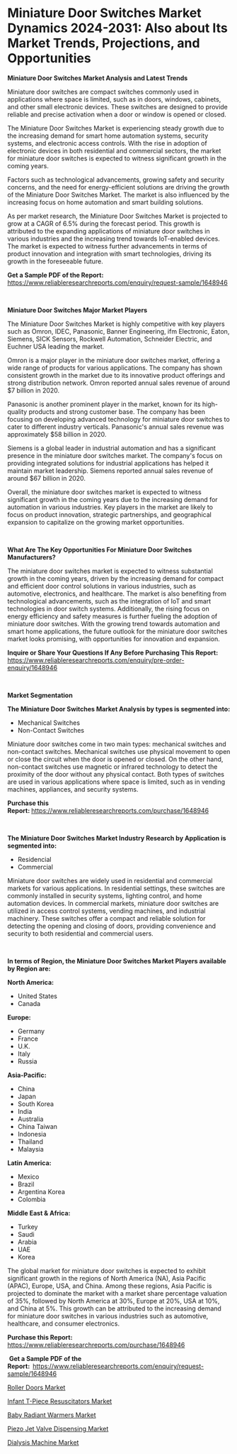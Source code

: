 <p><h1>Miniature Door Switches Market Dynamics 2024-2031: Also about Its Market Trends, Projections, and Opportunities</h1></p><p><strong>Miniature Door Switches Market Analysis and Latest Trends</strong></p>
<p><p>Miniature door switches are compact switches commonly used in applications where space is limited, such as in doors, windows, cabinets, and other small electronic devices. These switches are designed to provide reliable and precise activation when a door or window is opened or closed.</p><p>The Miniature Door Switches Market is experiencing steady growth due to the increasing demand for smart home automation systems, security systems, and electronic access controls. With the rise in adoption of electronic devices in both residential and commercial sectors, the market for miniature door switches is expected to witness significant growth in the coming years.</p><p>Factors such as technological advancements, growing safety and security concerns, and the need for energy-efficient solutions are driving the growth of the Miniature Door Switches Market. The market is also influenced by the increasing focus on home automation and smart building solutions.</p><p>As per market research, the Miniature Door Switches Market is projected to grow at a CAGR of 6.5% during the forecast period. This growth is attributed to the expanding applications of miniature door switches in various industries and the increasing trend towards IoT-enabled devices. The market is expected to witness further advancements in terms of product innovation and integration with smart technologies, driving its growth in the foreseeable future.</p></p>
<p><strong>Get a Sample PDF of the Report:&nbsp;</strong> <a href="https://www.reliableresearchreports.com/enquiry/request-sample/1648946">https://www.reliableresearchreports.com/enquiry/request-sample/1648946</a></p>
<p>&nbsp;</p>
<p><strong>Miniature Door Switches Major Market Players</strong></p>
<p><p>The Miniature Door Switches Market is highly competitive with key players such as Omron, IDEC, Panasonic, Banner Engineering, ifm Electronic, Eaton, Siemens, SICK Sensors, Rockwell Automation, Schneider Electric, and Euchner USA leading the market. </p><p>Omron is a major player in the miniature door switches market, offering a wide range of products for various applications. The company has shown consistent growth in the market due to its innovative product offerings and strong distribution network. Omron reported annual sales revenue of around $7 billion in 2020.</p><p>Panasonic is another prominent player in the market, known for its high-quality products and strong customer base. The company has been focusing on developing advanced technology for miniature door switches to cater to different industry verticals. Panasonic's annual sales revenue was approximately $58 billion in 2020.</p><p>Siemens is a global leader in industrial automation and has a significant presence in the miniature door switches market. The company's focus on providing integrated solutions for industrial applications has helped it maintain market leadership. Siemens reported annual sales revenue of around $67 billion in 2020.</p><p>Overall, the miniature door switches market is expected to witness significant growth in the coming years due to the increasing demand for automation in various industries. Key players in the market are likely to focus on product innovation, strategic partnerships, and geographical expansion to capitalize on the growing market opportunities.</p></p>
<p>&nbsp;</p>
<p><strong>What Are The Key Opportunities For Miniature Door Switches Manufacturers?</strong></p>
<p><p>The miniature door switches market is expected to witness substantial growth in the coming years, driven by the increasing demand for compact and efficient door control solutions in various industries, such as automotive, electronics, and healthcare. The market is also benefiting from technological advancements, such as the integration of IoT and smart technologies in door switch systems. Additionally, the rising focus on energy efficiency and safety measures is further fueling the adoption of miniature door switches. With the growing trend towards automation and smart home applications, the future outlook for the miniature door switches market looks promising, with opportunities for innovation and expansion.</p></p>
<p><strong>Inquire or Share Your Questions If Any Before Purchasing This Report:</strong> <a href="https://www.reliableresearchreports.com/enquiry/pre-order-enquiry/1648946">https://www.reliableresearchreports.com/enquiry/pre-order-enquiry/1648946</a></p>
<p>&nbsp;</p>
<p><strong>Market Segmentation</strong></p>
<p><strong>The Miniature Door Switches Market Analysis by types is segmented into:</strong></p>
<p><ul><li>Mechanical Switches</li><li>Non-Contact Switches</li></ul></p>
<p><p>Miniature door switches come in two main types: mechanical switches and non-contact switches. Mechanical switches use physical movement to open or close the circuit when the door is opened or closed. On the other hand, non-contact switches use magnetic or infrared technology to detect the proximity of the door without any physical contact. Both types of switches are used in various applications where space is limited, such as in vending machines, appliances, and security systems.</p></p>
<p><strong>Purchase this Report:&nbsp;</strong><a href="https://www.reliableresearchreports.com/purchase/1648946">https://www.reliableresearchreports.com/purchase/1648946</a></p>
<p>&nbsp;</p>
<p><strong>The Miniature Door Switches Market Industry Research by Application is segmented into:</strong></p>
<p><ul><li>Residencial</li><li>Commercial</li></ul></p>
<p><p>Miniature door switches are widely used in residential and commercial markets for various applications. In residential settings, these switches are commonly installed in security systems, lighting control, and home automation devices. In commercial markets, miniature door switches are utilized in access control systems, vending machines, and industrial machinery. These switches offer a compact and reliable solution for detecting the opening and closing of doors, providing convenience and security to both residential and commercial users.</p></p>
<p>&nbsp;</p>
<p><strong>In terms of Region, the Miniature Door Switches Market Players available by Region are:</strong></p>
<p>
    <p> <strong> North America: </strong>
        <ul>
            <li>United States</li>
            <li>Canada</li>
        </ul>
        </p> 
    <p> <strong> Europe: </strong>
        <ul>
            <li>Germany</li>
            <li>France</li>
            <li>U.K.</li>
            <li>Italy</li>
            <li>Russia</li>
        </ul>
        </p> 
    <p> <strong> Asia-Pacific: </strong>
        <ul>
            <li>China</li>
            <li>Japan</li>
            <li>South Korea</li>
            <li>India</li>
            <li>Australia</li>
            <li>China Taiwan</li>
            <li>Indonesia</li>
            <li>Thailand</li>
            <li>Malaysia</li>
        </ul>
        </p> 
    <p> <strong> Latin America: </strong>
        <ul>
            <li>Mexico</li>
            <li>Brazil</li>
            <li>Argentina Korea</li>
            <li>Colombia</li>
        </ul>
        </p> 
    <p> <strong> Middle East & Africa: </strong>
        <ul>
            <li>Turkey</li>
            <li>Saudi</li>
            <li>Arabia</li>
            <li>UAE</li>
            <li>Korea</li>
        </ul>
    </p>
    </p>
<p><p>The global market for miniature door switches is expected to exhibit significant growth in the regions of North America (NA), Asia Pacific (APAC), Europe, USA, and China. Among these regions, Asia Pacific is projected to dominate the market with a market share percentage valuation of 35%, followed by North America at 30%, Europe at 20%, USA at 10%, and China at 5%. This growth can be attributed to the increasing demand for miniature door switches in various industries such as automotive, healthcare, and consumer electronics.</p></p>
<p><strong>Purchase this Report: </strong><a href="https://www.reliableresearchreports.com/purchase/1648946">https://www.reliableresearchreports.com/purchase/1648946</a></p>
<p>&nbsp;<strong>Get a Sample PDF of the Report:&nbsp;&nbsp;</strong><a href="https://www.reliableresearchreports.com/enquiry/request-sample/1648946">https://www.reliableresearchreports.com/enquiry/request-sample/1648946</a></p>
<p><strong></strong></p>
<p><p><a href="https://issuu.com/reportprime-2/docs/roller-doors-market-size-2030.pptx">Roller Doors Market</a></p><p><a href="https://github.com/joannesouthgate/Market-Research-Report-List-2/blob/main/infant-t-piece-resuscitators-market.md">Infant T-Piece Resuscitators Market</a></p><p><a href="https://github.com/sofayahoo2023/Market-Research-Report-List-3/blob/main/baby-radiant-warmers-market.md">Baby Radiant Warmers Market</a></p><p><a href="https://github.com/wwwkeltoum/Market-Research-Report-List-2/blob/main/piezo-jet-valve-dispensing-market.md">Piezo Jet Valve Dispensing Market</a></p><p><a href="https://issuu.com/reportprime-2/docs/dialysis-machine-market-size-2030.pptx">Dialysis Machine Market</a></p></p>